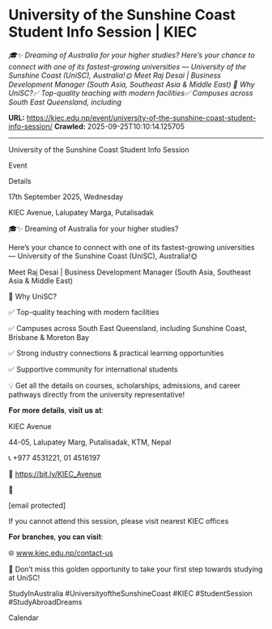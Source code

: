 # University of the Sunshine Coast Student Info Session | KIEC

*🎓✨ Dreaming of Australia for your higher studies? Here’s your chance to connect with one of its fastest-growing universities — University of the Sunshine Coast (UniSC), Australia!🌞 Meet Raj Desai | Business Development Manager (South Asia, Southeast Asia & Middle East) 🌟 Why UniSC?✅ Top-quality teaching with modern facilities✅ Campuses across South East Queensland, including*

**URL:** https://kiec.edu.np/event/university-of-the-sunshine-coast-student-info-session/
**Crawled:** 2025-09-25T10:10:14.125705

---

University of the Sunshine Coast Student Info Session

Event

Details

17th September 2025, Wednesday

KIEC Avenue, Lalupatey Marga, Putalisadak

🎓✨ Dreaming of Australia for your higher studies?

Here’s your chance to connect with one of its fastest-growing universities — University of the Sunshine Coast (UniSC), Australia!🌞

Meet Raj Desai | Business Development Manager (South Asia, Southeast Asia & Middle East)

🌟 Why UniSC?

✅ Top-quality teaching with modern facilities

✅ Campuses across South East Queensland, including Sunshine Coast, Brisbane & Moreton Bay

✅ Strong industry connections & practical learning opportunities

✅ Supportive community for international students

💡 Get all the details on courses, scholarships, admissions, and career pathways directly from the university representative!

𝐅𝐨𝐫 𝐦𝐨𝐫𝐞 𝐝𝐞𝐭𝐚𝐢𝐥𝐬, 𝐯𝐢𝐬𝐢𝐭 𝐮𝐬 𝐚𝐭:

KIEC Avenue

44-05, Lalupatey Marg, Putalisadak, KTM, Nepal

📞 +977 4531221, 01 4516197

📍 https://bit.ly/KIEC_Avenue

📩

[email protected]

If you cannot attend this session, please visit nearest KIEC offices

𝐅𝐨𝐫 𝐛𝐫𝐚𝐧𝐜𝐡𝐞𝐬, 𝐲𝐨𝐮 𝐜𝐚𝐧 𝐯𝐢𝐬𝐢𝐭:

🌐 www.kiec.edu.np/contact-us

🚀 Don’t miss this golden opportunity to take your first step towards studying at UniSC!

StudyInAustralia #UniversityoftheSunshineCoast #KIEC #StudentSession #StudyAbroadDreams

Calendar